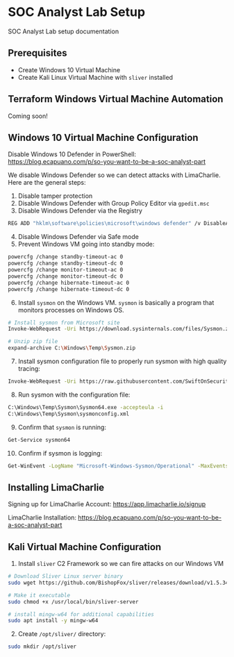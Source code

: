 # SOC Analyst Lab Setup
SOC Analyst Lab setup documentation

## Prerequisites
- Create Windows 10 Virtual Machine
- Create Kali Linux Virtual Machine with `sliver` installed

## Terraform Windows Virtual Machine Automation
Coming soon! 

## Windows 10 Virtual Machine Configuration
Disable Windows 10 Defender in PowerShell:
https://blog.ecapuano.com/p/so-you-want-to-be-a-soc-analyst-part

We disable Windows Defender so we can detect attacks with LimaCharlie. Here are the general steps: 
1. Disable tamper protection
2. Disable Windows Defender with Group Policy Editor via `gpedit.msc`
3. Disable Windows Defender via the Registry
```bash
REG ADD "hklm\software\policies\microsoft\windows defender" /v DisableAntiSpyware /t REG_DWORD /d 1 /f
```
4. Disable Windows Defender via Safe mode
5. Prevent Windows VM going into standby mode:
```bash
powercfg /change standby-timeout-ac 0
powercfg /change standby-timeout-dc 0
powercfg /change monitor-timeout-ac 0
powercfg /change monitor-timeout-dc 0
powercfg /change hibernate-timeout-ac 0
powercfg /change hibernate-timeout-dc 0
```
6. Install `sysmon` on the Windows VM. `sysmon` is basically a program that monitors processes on Windows OS.
```bash
# Install sysmon from Microsoft site
Invoke-WebRequest -Uri https://download.sysinternals.com/files/Sysmon.zip -OutFile C:\Windows\Temp\Sysmon.zip

# Unzip zip file
expand-archive C:\Windows\Temp\Sysmon.zip
```

7. Install sysmon configuration file to properly run sysmon with high quality tracing: 
```bash
Invoke-WebRequest -Uri https://raw.githubusercontent.com/SwiftOnSecurity/sysmon-config/master/sysmonconfig-export.xml -OutFile C:\Windows\Temp\Sysmon\sysmonconfig.xml
```

8. Run sysmon with the configuration file:
```bash
C:\Windows\Temp\Sysmon\Sysmon64.exe -accepteula -i
C:\Windows\Temp\Sysmon\sysmonconfig.xml
```

9. Confirm that `sysmon` is running:
```bash
Get-Service sysmon64
```

10. Confirm if sysmon is logging:
```bash
Get-WinEvent -LogName "Microsoft-Windows-Sysmon/Operational" -MaxEvents 10
```

## Installing LimaCharlie
Signing up for LimaCharlie Account: https://app.limacharlie.io/signup

LimaCharlie Installation: https://blog.ecapuano.com/p/so-you-want-to-be-a-soc-analyst-part


## Kali Virtual Machine Configuration
1. Install `sliver` C2 Framework so we can fire attacks on our Windows VM
```bash
# Download Sliver Linux server binary
sudo wget https://github.com/BishopFox/sliver/releases/download/v1.5.34/sliver-server_linux -O /usr/local/bin/sliver-server

# Make it executable
sudo chmod +x /usr/local/bin/sliver-server

# install mingw-w64 for additional capabilities
sudo apt install -y mingw-w64
```

2. Create `/opt/sliver/` directory:
```bash
sudo mkdir /opt/sliver
```



